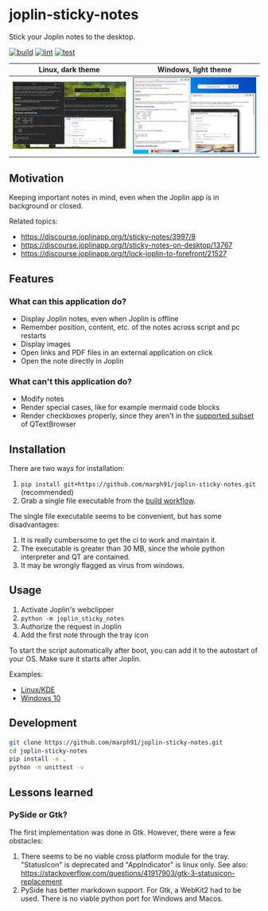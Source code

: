 # joplin-sticky-notes

Stick your Joplin notes to the desktop.

[![build](https://github.com/marph91/joplin-sticky-notes/actions/workflows/build.yml/badge.svg)](https://github.com/marph91/joplin-sticky-notes/actions/workflows/build.yml)
[![lint](https://github.com/marph91/joplin-sticky-notes/actions/workflows/lint.yml/badge.svg)](https://github.com/marph91/joplin-sticky-notes/actions/workflows/lint.yml)
[![test](https://github.com/marph91/joplin-sticky-notes/actions/workflows/test.yml/badge.svg)](https://github.com/marph91/joplin-sticky-notes/actions/workflows/test.yml)

| Linux, dark theme | Windows, light theme |
| - | - |
| ![example_linux_dark_theme.png](img/example_linux_dark_theme.png) | ![example_windows_light_theme.png](img/example_windows_light_theme.png) |

## Motivation

Keeping important notes in mind, even when the Joplin app is in background or closed.

Related topics:

- <https://discourse.joplinapp.org/t/sticky-notes/3997/8>
- <https://discourse.joplinapp.org/t/sticky-notes-on-desktop/13767>
- <https://discourse.joplinapp.org/t/lock-joplin-to-forefront/21527>

## Features

### What can this application do?

- Display Joplin notes, even when Joplin is offline
- Remember position, content, etc. of the notes across script and pc restarts
- Display images
- Open links and PDF files in an external application on click
- Open the note directly in Joplin

### What can't this application do?

- Modify notes
- Render special cases, like for example mermaid code blocks
- Render checkboxes properly, since they aren't in the [supported subset](https://doc.qt.io/qt-6/richtext-html-subset.html) of QTextBrowser

## Installation

There are two ways for installation:

1. `pip install git+https://github.com/marph91/joplin-sticky-notes.git` (recommended)
2. Grab a single file executable from the [build workflow](https://github.com/marph91/joplin-sticky-notes/actions/workflows/build.yml).

The single file executable seems to be convenient, but has some disadvantages:

1. It is really cumbersome to get the ci to work and maintain it.
2. The executable is greater than 30 MB, since the whole python interpreter and QT are contained.
3. It may be wrongly flagged as virus from windows.

## Usage

1. Activate Joplin's webclipper
2. `python -m joplin_sticky_notes`
3. Authorize the request in Joplin
4. Add the first note through the tray icon

To start the script automatically after boot, you can add it to the autostart of your OS. Make sure it starts after Joplin.

Examples:

- [Linux/KDE](integration/joplin-sticky-notes.desktop)
- [Windows 10](integration/joplin-sticky-notes.vbs)

## Development

```sh
git clone https://github.com/marph91/joplin-sticky-notes.git
cd joplin-sticky-notes
pip install -e .
python -m unittest -v
```

## Lessons learned

### PySide or Gtk?

The first implementation was done in Gtk. However, there were a few obstacles:

1. There seems to be no viable cross platform module for the tray. "StatusIcon" is deprecated and "AppIndicator" is linux only. See also: <https://stackoverflow.com/questions/41917903/gtk-3-statusicon-replacement>
2. PySide has better markdown support. For Gtk, a WebKit2 had to be used. There is no viable python port for Windows and Macos.
